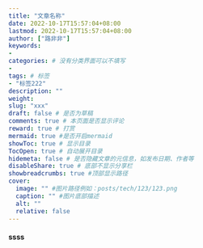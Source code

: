 ```yaml
---
title: "文章名称"
date: 2022-10-17T15:57:04+08:00
lastmod: 2022-10-17T15:57:04+08:00
author: ["路非非"]
keywords:
-
categories: # 没有分类界面可以不填写
- 
tags: # 标签
- "标签222"
description: ""
weight:
slug: "xxx"
draft: false # 是否为草稿
comments: true # 本页面是否显示评论
reward: true # 打赏
mermaid: true #是否开启mermaid
showToc: true # 显示目录
TocOpen: true # 自动展开目录
hidemeta: false # 是否隐藏文章的元信息，如发布日期、作者等
disableShare: true # 底部不显示分享栏
showbreadcrumbs: true #顶部显示路径
cover:
  image: "" #图片路径例如：posts/tech/123/123.png
  caption: "" #图片底部描述
  alt: ""
  relative: false
---
```


#### ssss